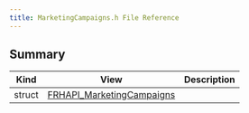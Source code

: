 ```yaml
---
title: MarketingCampaigns.h File Reference
---
```


## Summary
| Kind | View | Description |
|------|------|-------------|
|struct|[FRHAPI_MarketingCampaigns](/unreal-plugins/all/structfrhapi__marketingcampaigns/#structFRHAPI__MarketingCampaigns)||
